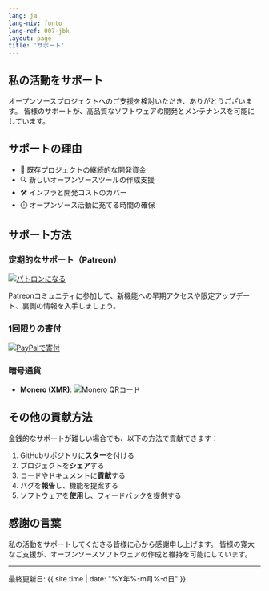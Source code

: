 ```yaml
---
lang: ja
lang-niv: fonto
lang-ref: 007-jbk
layout: page
title: 'サポート'
---
```


## 私の活動をサポート

オープンソースプロジェクトへのご支援を検討いただき、ありがとうございます。
皆様のサポートが、高品質なソフトウェアの開発とメンテナンスを可能にしています。

## サポートの理由

- 🚀 既存プロジェクトの継続的な開発資金
- 🔍 新しいオープンソースツールの作成支援
- 🛠️ インフラと開発コストのカバー
- ⏱️ オープンソース活動に充てる時間の確保

## サポート方法

### 定期的なサポート（Patreon）

[![パトロンになる](https://img.shields.io/badge/Patreonでサポート-F96854?style=for-the-badge&logo=patreon&logoColor=white)](https://www.patreon.com/Nsfr750)

Patreonコミュニティに参加して、新機能への早期アクセスや限定アップデート、裏側の情報を入手しましょう。

### 1回限りの寄付

[![PayPalで寄付](https://img.shields.io/badge/PayPalで寄付-00457C?style=for-the-badge&logo=paypal&logoColor=white)](https://paypal.me/3dmega)

### 暗号通貨

- **Monero (XMR)**:
  ![Monero QRコード](https://api.qrserver.com/v1/create-qr-code/?size=200x200&data=monero:47Jc6MC47WJVFhiQFYwHyBNQP5BEsjUPG6tc8R37FwcTY8K5Y3LvFzveSXoGiaDQSxDrnCUBJ5WBj6Fgmsfix8VPD4w3gXF)

## その他の貢献方法

金銭的なサポートが難しい場合でも、以下の方法で貢献できます：

1. GitHubリポジトリに**スター**を付ける
2. プロジェクトを**シェア**する
3. コードやドキュメントに**貢献**する
4. バグを**報告**し、機能を提案する
5. ソフトウェアを**使用**し、フィードバックを提供する

## 感謝の言葉

私の活動をサポートしてくださる皆様に心から感謝申し上げます。
皆様の寛大なご支援が、オープンソースソフトウェアの作成と維持を可能にしています。

---

最終更新日: {{ site.time | date: "%Y年%-m月%-d日" }}
